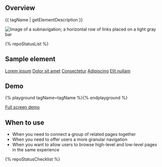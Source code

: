 ## Overview

{{ tagName | getElementDescription }}

<uxdot-example width-adjustment="872px">
  <img src="{{ './subnav-sample.png' | url }}" alt="Image of a subnavigation; a horizontal row of links placed on a light gray bar">
</uxdot-example>


{% repoStatusList %}

## Sample element

<rh-subnav>
  <a href="#" active>Lorem ipsum</a>
  <a href="#">Dolor sit amet</a>
  <a href="#">Consectetur</a>
  <a href="#">Adipiscing</a>
  <a href="#">Elit nullam</a>
</rh-subnav>

## Demo

{% playground tagName=tagName %}{% endplayground %}

<rh-cta><a href="{{ './demo/' | url }}">Full screen demo</a></rh-cta>


## When to use

- When you need to connect a group of related pages together
- When you need to offer users a more granular navigation
- When you want to allow users to browse high-level and low-level pages in the 
  same experience

{% repoStatusChecklist %}
